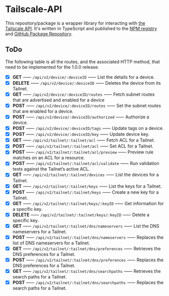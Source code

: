 # Tailscale-API

This repository/package is a wrapper library for interacting with [the Tailscale API][0]. It's written in TypeScript and published to the [NPM registry][1] and [GitHub Package Repository][2].

## ToDo

The following table is all the routes, and the associated HTTP method, that need to be implemented for the 1.0.0 release.

- [x] **GET**     ⸺ `/api/v2/device/:deviceID`                  ⸺ List the details for a device.
- [x] **DELETE**  ⸺ `/api/v2/device/:deviceID`                  ⸺ Deletes the device from its Tailnet.
- [x] **GET**     ⸺ `/api/v2/device/:deviceID/routes`           ⸺ Fetch subnet routes that are advertised and enabled for a device
- [x] **POST**    ⸺ `/api/v2/device/:deviceID/routes`           ⸺ Set the subnet routes that are enabled for a device.
- [x] **POST**    ⸺ `/api/v2/device/:deviceID/authorized`       ⸺ Authorize a device.
- [x] **POST**    ⸺ `/api/v2/device/:deviceID/tags`             ⸺ Update tags on a device.
- [x] **POST**    ⸺ `/api/v2/device/:deviceID/key`              ⸺ Update device key.
- [x] **GET**     ⸺ `/api/v2/tailnet/:tailnet/acl`              ⸺ Fetch ACL for a Tailnet.
- [x] **POST**    ⸺ `/api/v2/tailnet/:tailnet/acl`              ⸺ Set ACL for a Tailnet.
- [x] **POST**    ⸺ `/api/v2/tailnet/:tailnet/acl/preview`      ⸺ Preview rule matches on an ACL for a resource.
- [x] **POST**    ⸺ `/api/v2/tailnet/:tailnet/acl/validate`     ⸺ Run validation tests against the Tailnet’s active ACL.
- [x] **GET**     ⸺ `/api/v2/tailnet/:tailnet/devices`          ⸺ List the devices for a Tailnet.
- [x] **GET**     ⸺ `/api/v2/tailnet/:tailnet/keys`             ⸺ List the keys for a Tailnet.
- [x] **POST**    ⸺ `/api/v2/tailnet/:tailnet/keys`             ⸺ Create a new key for a Tailnet.
- [x] **GET**     ⸺ `/api/v2/tailnet/:tailnet/keys/:keyID`      ⸺ Get information for a specific key.
- [x] **DELETE**  ⸺ `/api/v2/tailnet/:tailnet/keys/:keyID`      ⸺ Delete a specific key.
- [x] **GET**     ⸺ `/api/v2/tailnet/:tailnet/dns/nameservers`  ⸺ List the DNS nameservers for a Tailnet.
- [x] **POST**    ⸺ `/api/v2/tailnet/:tailnet/dns/nameservers`  ⸺ Replaces the list of DNS nameservers for a Tailnet.
- [x] **GET**     ⸺ `/api/v2/tailnet/:tailnet/dns/preferences`  ⸺ Retrieves the DNS preferences for a Tailnet.
- [x] **POST**    ⸺ `/api/v2/tailnet/:tailnet/dns/preferences`  ⸺ Replaces the DNS preferences for a Tailnet.
- [x] **GET**     ⸺ `/api/v2/tailnet/:tailnet/dns/searchpaths`  ⸺ Retrieves the search paths for a Tailnet.
- [x] **POST**    ⸺ `/api/v2/tailnet/:tailnet/dns/searchpaths`  ⸺ Replaces the search paths for a Tailnet.

[0]: https://github.com/tailscale/tailscale/blob/main/api.md
[1]: http://npmjs.com/
[2]: https://github.com/features/packages
